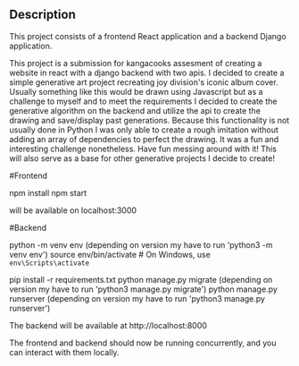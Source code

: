 ## Description

This project consists of a frontend React application and a backend Django application.

This project is a submission for kangacooks assesment of creating a website in react with a django backend with two apis. I decided to create a simple generative art project recreating joy division's iconic album cover. Usually something like this would be drawn using Javascript but as a challenge to myself and to meet the requirements I decided to create the generative algorithm on the backend and utilize the api to create the drawing and save/display past generations. Because this functionality is not usually done in Python I was only able to create a rough imitation without adding an array of dependencies to perfect the drawing. It was a fun and interesting challenge nonetheless. Have fun messing around with it! This will also serve as a base for other generative projects I decide to create!

#Frontend

npm install
npm start

will be available on localhost:3000

#Backend

python -m venv env (depending on version my have to run 'python3 -m venv env')
source env/bin/activate  # On Windows, use `env\Scripts\activate`

pip install -r requirements.txt
python manage.py migrate (depending on version my have to run 'python3 manage.py migrate')
python manage.py runserver (depending on version my have to run 'python3 manage.py runserver')

The backend will be available at http://localhost:8000

The frontend and backend should now be running concurrently, and you can interact with them locally.
